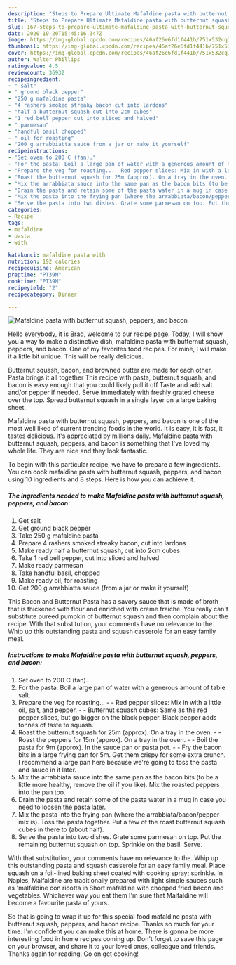 ```yaml
---
description: "Steps to Prepare Ultimate Mafaldine pasta with butternut squash, peppers, and bacon"
title: "Steps to Prepare Ultimate Mafaldine pasta with butternut squash, peppers, and bacon"
slug: 167-steps-to-prepare-ultimate-mafaldine-pasta-with-butternut-squash-peppers-and-bacon
date: 2020-10-20T15:45:16.347Z
image: https://img-global.cpcdn.com/recipes/46af26e6fd1f441b/751x532cq70/mafaldine-pasta-with-butternut-squash-peppers-and-bacon-recipe-main-photo.jpg
thumbnail: https://img-global.cpcdn.com/recipes/46af26e6fd1f441b/751x532cq70/mafaldine-pasta-with-butternut-squash-peppers-and-bacon-recipe-main-photo.jpg
cover: https://img-global.cpcdn.com/recipes/46af26e6fd1f441b/751x532cq70/mafaldine-pasta-with-butternut-squash-peppers-and-bacon-recipe-main-photo.jpg
author: Walter Phillips
ratingvalue: 4.5
reviewcount: 36932
recipeingredient:
- " salt"
- " ground black pepper"
- "250 g mafaldine pasta"
- "4 rashers smoked streaky bacon cut into lardons"
- "half a butternut squash cut into 2cm cubes"
- "1 red bell pepper cut into sliced and halved"
- " parmesan"
- "handful basil chopped"
- " oil for roasting"
- "200 g arrabbiatta sauce from a jar or make it yourself"
recipeinstructions:
- "Set oven to 200 C (fan)."
- "For the pasta: Boil a large pan of water with a generous amount of table salt."
- "Prepare the veg for roasting...  Red pepper slices: Mix in with a little oil, salt, and pepper.  Butternut squash cubes: Same as the red pepper slices, but go bigger on the black pepper. Black pepper adds tonnes of taste to squash."
- "Roast the butternut squash for 25m (approx). On a tray in the oven.  Roast the peppers for 15m (approx). On a tray in the oven.  Boil the pasta for 9m (approx). In the sauce pan or pasta pot.  Fry the bacon bits in a large frying pan for 5m. Get them crispy for some extra crunch. I recommend a large pan here because we&#39;re going to toss the pasta and sauce in it later."
- "Mix the arrabbiata sauce into the same pan as the bacon bits (to be a little more healthy, remove the oil if you like). Mix the roasted peppers into the pan too."
- "Drain the pasta and retain some of the pasta water in a mug in case you need to loosen the pasta later."
- "Mix the pasta into the frying pan (where the arrabbiata/bacon/pepper mix is). Toss the pasta together. Put a few of the roast butternut squash cubes in there to (about half)."
- "Serve the pasta into two dishes. Grate some parmesan on top. Put the remaining butternut squash on top. Sprinkle on the basil. Serve."
categories:
- Recipe
tags:
- mafaldine
- pasta
- with

katakunci: mafaldine pasta with 
nutrition: 192 calories
recipecuisine: American
preptime: "PT39M"
cooktime: "PT39M"
recipeyield: "2"
recipecategory: Dinner

---
```



![Mafaldine pasta with butternut squash, peppers, and bacon](https://img-global.cpcdn.com/recipes/46af26e6fd1f441b/751x532cq70/mafaldine-pasta-with-butternut-squash-peppers-and-bacon-recipe-main-photo.jpg)

Hello everybody, it is Brad, welcome to our recipe page. Today, I will show you a way to make a distinctive dish, mafaldine pasta with butternut squash, peppers, and bacon. One of my favorites food recipes. For mine, I will make it a little bit unique. This will be really delicious.

Butternut squash, bacon, and browned butter are made for each other. Pasta brings it all together This recipe with pasta, butternut squash, and bacon is easy enough that you could likely pull it off Taste and add salt and/or pepper if needed. Serve immediately with freshly grated cheese over the top. Spread butternut squash in a single layer on a large baking sheet.

Mafaldine pasta with butternut squash, peppers, and bacon is one of the most well liked of current trending foods in the world. It is easy, it is fast, it tastes delicious. It's appreciated by millions daily. Mafaldine pasta with butternut squash, peppers, and bacon is something that I've loved my whole life. They are nice and they look fantastic.


To begin with this particular recipe, we have to prepare a few ingredients. You can cook mafaldine pasta with butternut squash, peppers, and bacon using 10 ingredients and 8 steps. Here is how you can achieve it.

<!--inarticleads1-->

##### The ingredients needed to make Mafaldine pasta with butternut squash, peppers, and bacon:

1. Get  salt
1. Get  ground black pepper
1. Take 250 g mafaldine pasta
1. Prepare 4 rashers smoked streaky bacon, cut into lardons
1. Make ready half a butternut squash, cut into 2cm cubes
1. Take 1 red bell pepper, cut into sliced and halved
1. Make ready  parmesan
1. Take handful basil, chopped
1. Make ready  oil, for roasting
1. Get 200 g arrabbiatta sauce (from a jar or make it yourself)


This Bacon and Butternut Pasta has a savory sauce that is made of broth that is thickened with flour and enriched with creme fraiche. You really can&#39;t substitute pureed pumpkin of butternut squash and then complain about the recipe. With that substitution, your comments have no relevance to the. Whip up this outstanding pasta and squash casserole for an easy family meal. 

<!--inarticleads2-->

##### Instructions to make Mafaldine pasta with butternut squash, peppers, and bacon:

1. Set oven to 200 C (fan).
1. For the pasta: Boil a large pan of water with a generous amount of table salt.
1. Prepare the veg for roasting... -  - Red pepper slices: Mix in with a little oil, salt, and pepper. -  - Butternut squash cubes: Same as the red pepper slices, but go bigger on the black pepper. Black pepper adds tonnes of taste to squash.
1. Roast the butternut squash for 25m (approx). On a tray in the oven. -  - Roast the peppers for 15m (approx). On a tray in the oven. -  - Boil the pasta for 9m (approx). In the sauce pan or pasta pot. -  - Fry the bacon bits in a large frying pan for 5m. Get them crispy for some extra crunch. I recommend a large pan here because we&#39;re going to toss the pasta and sauce in it later.
1. Mix the arrabbiata sauce into the same pan as the bacon bits (to be a little more healthy, remove the oil if you like). Mix the roasted peppers into the pan too.
1. Drain the pasta and retain some of the pasta water in a mug in case you need to loosen the pasta later.
1. Mix the pasta into the frying pan (where the arrabbiata/bacon/pepper mix is). Toss the pasta together. Put a few of the roast butternut squash cubes in there to (about half).
1. Serve the pasta into two dishes. Grate some parmesan on top. Put the remaining butternut squash on top. Sprinkle on the basil. Serve.


With that substitution, your comments have no relevance to the. Whip up this outstanding pasta and squash casserole for an easy family meal. Place squash on a foil-lined baking sheet coated with cooking spray; sprinkle. In Naples, Malfaldine are traditionally prepared with light simple sauces such as &#39;malfaldine con ricotta in Short mafaldine with chopped fried bacon and vegetables. Whichever way you eat them I&#39;m sure that Malfaldine will become a favourite pasta of yours. 

So that is going to wrap it up for this special food mafaldine pasta with butternut squash, peppers, and bacon recipe. Thanks so much for your time. I'm confident you can make this at home. There is gonna be more interesting food in home recipes coming up. Don't forget to save this page on your browser, and share it to your loved ones, colleague and friends. Thanks again for reading. Go on get cooking!
